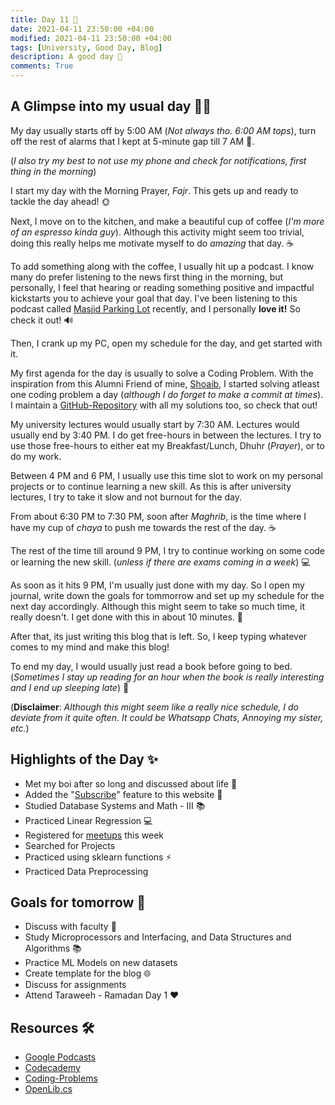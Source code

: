 ```yaml
---
title: Day 11 🐪
date: 2021-04-11 23:50:00 +04:00
modified: 2021-04-11 23:50:00 +04:00
tags: [University, Good Day, Blog]
description: A good day 💛
comments: True
---
```


## A Glimpse into my usual day 👨‍🚀

My day usually starts off by 5:00 AM (*Not always tho. 6:00 AM tops*), turn off the rest of alarms that I kept at 5-minute gap till 7 AM 👀.

(*I also try my best to not use my phone and check for notifications, first thing in the morning*)

I start my day with the Morning Prayer, *Fajr*. This gets up and ready to tackle the day ahead! 🌞

Next, I move on to the kitchen, and make a beautiful cup of coffee (*I'm more of an espresso kinda guy*). Although this activity might seem too trivial, doing this really helps me motivate myself to do *amazing* that day. ☕️

To add something along with the coffee, I usually hit up a podcast. I know many do prefer listening to the news first thing in the morning, but personally, I feel that hearing or reading something positive and impactful kickstarts you to achieve your goal that day. I've been listening to this podcast called [Masjid Parking Lot](https://podcasts.google.com/feed/aHR0cHM6Ly9mZWVkcy5zb3VuZGVyLmZtLzU1OTEvcnNzLnhtbA?sa=X&ved=2ahUKEwj4x8yA_fbvAhUT0YUKHfNpDUIQ9sEGegQIARAD) recently, and I personally **love it!** So check it out! 🔊

Then, I crank up my PC, open my schedule for the day, and get started with it.

My first agenda for the day is usually to solve a Coding Problem. With the inspiration from this Alumni Friend of mine, [Shoaib](https://github.com/Mohammed-Shoaib), I started solving atleast one coding problem a day (*although I do forget to make a commit at times*). I maintain a [GitHub-Repository](https://github.com/abxhr/Coding-Problems) with all my solutions too, so check that out!

My university lectures would usually start by 7:30 AM. Lectures would usually end by 3:40 PM. I do get free-hours in between the lectures. I try to use those free-hours to either eat my Breakfast/Lunch, Dhuhr (*Prayer*), or to do my work.

Between 4 PM and 6 PM, I usually use this time slot to work on my personal projects or to continue learning a new skill. As this is after university lectures, I try to take it slow and not burnout for the day.

From about 6:30 PM to 7:30 PM, soon after *Maghrib*, is the time where I have my cup of *chaya* to push me towards the rest of the day. ☕️

The rest of the time till around 9 PM, I try to continue working on some code or learning the new skill. (*unless if there are exams coming in a week*) 💻

As soon as it hits 9 PM, I'm usually just done with my day. So I open my journal, write down the goals for tommorrow and set up my schedule for the next day accordingly. Although this might seem to take so much time, it really doesn't. I get done with this in about 10 minutes. 💯

After that, its just writing this blog that is left. So, I keep typing whatever comes to my mind and make this blog!

To end my day, I would usually just read a book before going to bed. (*Sometimes I stay up reading for an hour when the book is really interesting and I end up sleeping late*) 📖

(**Disclaimer**: *Although this might seem like a really nice schedule, I do deviate from it quite often. It could be Whatsapp Chats, Annoying my sister, etc.*) 

## Highlights of the Day ✨
- Met my boi after so long and discussed about life 💭
- Added the "[Subscribe](https://abxhr-learning.vercel.app/subscribe/)" feature to this website 🎉
- Studied Database Systems and Math - III 📚
- Practiced Linear Regression 💻
- Registered for [meetups](https//meetup.com) this week
- Searched for Projects
- Practiced using sklearn functions ⚡️
- Practiced Data Preprocessing

## Goals for tomorrow 📝
- Discuss with faculty 💭
- Study Microprocessors and Interfacing, and Data Structures and Algorithms 📚
- Practice ML Models on new datasets
- Create template for the blog 🌐
- Discuss for assignments
- Attend Taraweeh - Ramadan Day 1 ❤️

## Resources 🛠
- [Google Podcasts](https://podcasts.google.com/)
- [Codecademy](https://www.codecademy.com)
- [Coding-Problems](https://github.com/abxhr/Coding-Problems)
- [OpenLib.cs](https://github.com/acmbpdc/openlib.cs)
